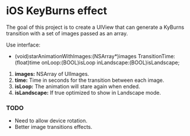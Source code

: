 iOS KeyBurns effect
====================

The goal of this project is to create a UIView that can generate a KyBurns transition with a set of images passed as an array.

Use interface:

- (void)starAnimationWithImages:(NSArray*)images TransitionTime:(float)time onLoop:(BOOL)isLoop inLandscape:(BOOL)isLandscape;

1. **images:** NSArray of UIImages.
2. **time:**  Time in seconds for the transition between each image.
3. **isLoop:**  The animation will stare again when ended.
4. **isLandscape:**  If true optimized to show in Landscape mode.

### TODO

* Need to allow device rotation.
* Better image transitions effects.
